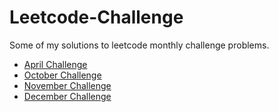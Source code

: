 # Leetcode-Challenge
Some of my solutions to leetcode monthly challenge problems.

- [April Challenge](https://github.com/AnjaliPatle/Leetcode-Challenge/tree/master/April_Challenge)
- [October Challenge](https://github.com/AnjaliPatle/Leetcode-Challenge/tree/master/October_Challenge)
- [November Challenge](https://github.com/AnjaliPatle/Leetcode-Challenge/tree/master/November_Challenge)
- [December Challenge](https://github.com/AnjaliPatle/Leetcode-Challenge/tree/master/December_Challenge)
